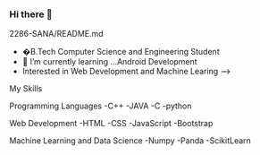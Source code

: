### Hi there 👋

2286-SANA/README.md

- �B.Tech Computer Science and Engineering Student
- 🌱 I’m currently learning ...Android Development
-  Interested in Web Development and Machine Learing
-->

My Skills


 Programming Languages
  -C++
  -JAVA
  -C
  -python

Web Development
    -HTML
    -CSS
    -JavaScript
    -Bootstrap
		
Machine Learning and Data Science
    -Numpy
    -Panda
    -ScikitLearn



